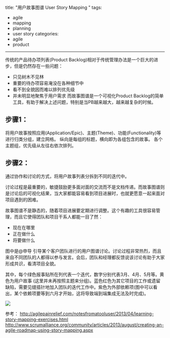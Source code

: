 title: "用户故事图谱 User Story Mapping "
tags:
  - agile
  - mapping
  - planning
  - user story
categories:
  - agile
  - product
---

传统的产品待办项列表(Product Backlog)相对于传统管理办法是一个巨大的进步，但是仍然存在一些问题：

*   只见树木不见林
*   重要的待办项容易淹没在各种细节中
*   看不到全貌因而难以排列优先级
*   并未明显地聚焦于用户需求
而故事图谱是一个可视化Product Backlog的简单工具，有助于解决上述问题，特别是当PB越来越大，越来越复杂的时候。

<!--more-->
## 步骤1：
将用户故事按照应用(Application/Epic)、主题(Theme)、功能(Functionality)等进行归类分组，建立网格。
纵向是每组的标题，横向即为各组包含的故事。
各个主题组，优先级从左往右依次排列。

## 步骤2：
通过协作和讨论的方式，将用户故事列表分拆到不同的迭代中。

讨论过程是最重要的，敏捷鼓励更多面对面的交流而不是文档传递。而故事图谱则是讨论后的可视化结果，当大家都能容易看到项目进展时，也就更愿意一起来面对项目遇到的困难。

故事图谱不是静态的，随着项目进展要定期进行调整。这个有趣的工具很容易管理，而且它使得团队和项目干系人都能一目了然：
* 现在在哪里
* 正在做什么
* 将要做什么

图中是@申导 引导某个客户团队进行的用户图谱讨论。讨论过程非常热烈，而且来自不同团队的人都得以参与发言。会后，团队和经理都反馈说该讨论有助于大家形成共识，看清项目全貌。

其中，每个绿色报事贴所在列代表一个迭代，数字分别代表3月、4月、5月等。黄色为用户故事 (这里并未再按照主题来分组)。蓝色红色为其它项目的工作或遗留缺陷，需要见缝插针地加入团队的迭代工作中。紫色为外部依赖项(图中可以看出，某个依赖项要等到六月才开始，这将导致端到端集成无法及时完成)。

![](http://res.uperform.cn//IGT-UserStoryMap.jpg)

参考：
http://agilepainrelief.com/notesfromatooluser/2013/04/learning-story-mapping-exercises.html
http://www.scrumalliance.org/community/articles/2013/august/creating-an-agile-roadmap-using-story-mapping.aspx
